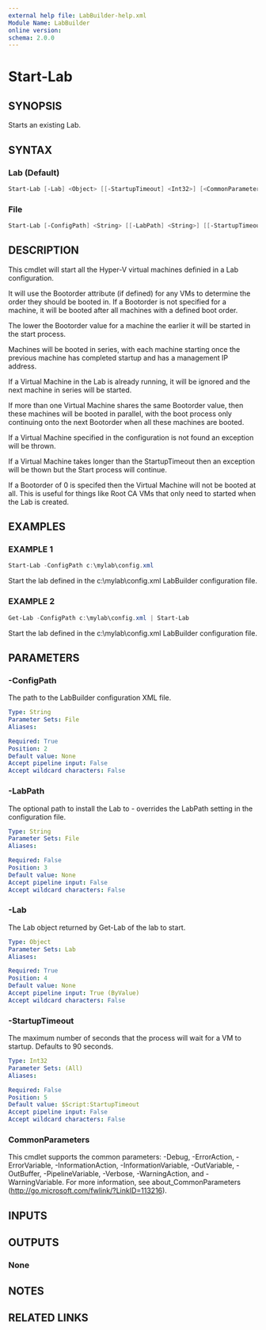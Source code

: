 ```yaml
---
external help file: LabBuilder-help.xml
Module Name: LabBuilder
online version:
schema: 2.0.0
---
```


# Start-Lab

## SYNOPSIS

Starts an existing Lab.

## SYNTAX

### Lab (Default)

```powershell
Start-Lab [-Lab] <Object> [[-StartupTimeout] <Int32>] [<CommonParameters>]
```

### File

```powershell
Start-Lab [-ConfigPath] <String> [[-LabPath] <String>] [[-StartupTimeout] <Int32>] [<CommonParameters>]
```

## DESCRIPTION

This cmdlet will start all the Hyper-V virtual machines definied in a Lab
configuration.

It will use the Bootorder attribute (if defined) for any VMs to determine
the order they should be booted in.
If a Bootorder is not specified for a
machine, it will be booted after all machines with a defined boot order.

The lower the Bootorder value for a machine the earlier it will be started
in the start process.

Machines will be booted in series, with each machine starting once the
previous machine has completed startup and has a management IP address.

If a Virtual Machine in the Lab is already running, it will be ignored
and the next machine in series will be started.

If more than one Virtual Machine shares the same Bootorder value, then
these machines will be booted in parallel, with the boot process only
continuing onto the next Bootorder when all these machines are booted.

If a Virtual Machine specified in the configuration is not found an
exception will be thrown.

If a Virtual Machine takes longer than the StartupTimeout then an exception
will be thown but the Start process will continue.

If a Bootorder of 0 is specifed then the Virtual Machine will not be booted at
all.
This is useful for things like Root CA VMs that only need to started when
the Lab is created.

## EXAMPLES

### EXAMPLE 1

```powershell
Start-Lab -ConfigPath c:\mylab\config.xml
```

Start the lab defined in the c:\mylab\config.xml LabBuilder configuration file.

### EXAMPLE 2

```powershell
Get-Lab -ConfigPath c:\mylab\config.xml | Start-Lab
```

Start the lab defined in the c:\mylab\config.xml LabBuilder configuration file.

## PARAMETERS

### -ConfigPath

The path to the LabBuilder configuration XML file.

```yaml
Type: String
Parameter Sets: File
Aliases:

Required: True
Position: 2
Default value: None
Accept pipeline input: False
Accept wildcard characters: False
```

### -LabPath

The optional path to install the Lab to - overrides the LabPath setting in the
configuration file.

```yaml
Type: String
Parameter Sets: File
Aliases:

Required: False
Position: 3
Default value: None
Accept pipeline input: False
Accept wildcard characters: False
```

### -Lab

The Lab object returned by Get-Lab of the lab to start.

```yaml
Type: Object
Parameter Sets: Lab
Aliases:

Required: True
Position: 4
Default value: None
Accept pipeline input: True (ByValue)
Accept wildcard characters: False
```

### -StartupTimeout

The maximum number of seconds that the process will wait for a VM to startup.
Defaults to 90 seconds.

```yaml
Type: Int32
Parameter Sets: (All)
Aliases:

Required: False
Position: 5
Default value: $Script:StartupTimeout
Accept pipeline input: False
Accept wildcard characters: False
```

### CommonParameters

This cmdlet supports the common parameters: -Debug, -ErrorAction, -ErrorVariable, -InformationAction, -InformationVariable, -OutVariable, -OutBuffer, -PipelineVariable, -Verbose, -WarningAction, and -WarningVariable.
For more information, see about_CommonParameters (http://go.microsoft.com/fwlink/?LinkID=113216).

## INPUTS

## OUTPUTS

### None

## NOTES

## RELATED LINKS
